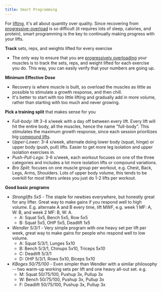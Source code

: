 ```yaml
---
title: Smart Programming
---
```

For [lifting](/lifting), it's all about quantity over quality. Since recovering from [progressive-overload](/progressive-overload) is so difficult (it requires lots of sleep, calories, and protein), smart programming is the key to continually making progress with your lifts.

**Track** sets, reps, and weights lifted for every exercise
- The only way to ensure that you are [progressively overloading](/progressive-overload) your muscles is to track the sets, reps, and weight lifted for each exercise you do. This way, you can easily verify that your numbers are going up.

**Minimum Effective Dose**
- Recovery is where muscle is built, so overload the muscles as little as possible to stimulate a growth response, and then chill.
- It's better to start with too little lifting and gradually add in more volume, rather than starting with too much and never growing.

**Pick a training split** that makes sense for you
- *Full-body*: lift 3-4 x/week with a day off between every lift. Every lift will hit the entire body, all the muscles, hence the name "full-body". This stimulates the maximum growth response, since each session prioritizes big [compound lifts](/compound-lifts).
- *Upper-Lower*: 3-4 x/week, alternate doing lower body (squat, hinge) or upper body (push, pull) lifts. Easier to get more leg isolation and upper isolation exercises in.
- *Push-Pull-Legs*: 3-6 x/week, each workout focuses on one of the three categories and includes a lot more isolation lifts or compound variations.
- *Bro Split*: focuses on one muscle group per workout, e.g. Chest, Back, Legs, Arms, Shoulders. Lots of upper body volume, this tends to be overkill for most lifters unless you just do 1-2 lifts per workout.

**Good basic programs**
- *Stronglifts 5x5* - The staple for newbies everywhere, but honestly great for any lifter. Great way to make gains if you respond well to high volume. E.g. alternate A and B every time, lift MWF, e.g. week 1 MF: A, W: B, and week 2 MF: B, W: A.
	- A: Squat 5x5, Bench 5x5, Row 5x5
	- B: Squat 5x5, OHP 5x5, Deadlift 1x5
- *Wendler 5/3/1* - Very simple program with one heavy set per lift per week, great way to make gains for people who respond well to low volume.
	- A: Squat 5/3/1, Lunges 5x10
	- B: Bench 5/3/1, Chinups 5x10, Triceps 5x10
	- C: Deadlift 5/3/1
	- D: OHP 5/3/1, Rows 5x10, Biceps 5x10
- *KBoges 50/75/100* - Even simpler than Wendler with a similar philosophy -- two warm-up working sets per lift and one heavy all-out set. e.g.
	- M: Squat 50/75/100, Pushup 3x, Pullup 3x
	- W: Bench 50/75/100, Pushup 3x, Pullup 3x
	- F: Deadlift 50/75/100, Pushup 3x, Pullup 3x